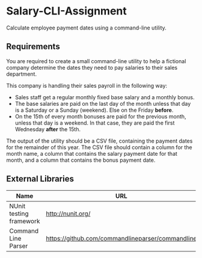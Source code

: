 # Salary-CLI-Assignment
Calculate employee payment dates using a command-line utility.

## Requirements

You are required to create a small command-line utility to help a fictional company determine the dates they need
to pay salaries to their sales department.

This company is handling their sales payroll in the following way:

* Sales staff get a regular monthly fixed base salary and a monthly bonus.
* The base salaries are paid on the last day of the month unless that day is a Saturday or a Sunday
(weekend). Else on the Friday **before**.
* On the 15th of every month bonuses are paid for the previous month, unless that day is a weekend. In
that case, they are paid the first Wednesday **after** the 15th.

The output of the utility should be a CSV file, containing the payment dates for the remainder of this year. The
CSV file should contain a column for the month name, a column that contains the salary payment date for that
month, and a column that contains the bonus payment date.

## External Libraries

Name | URL
---- | ---
NUnit testing framework | http://nunit.org/
Command Line Parser | https://github.com/commandlineparser/commandline
